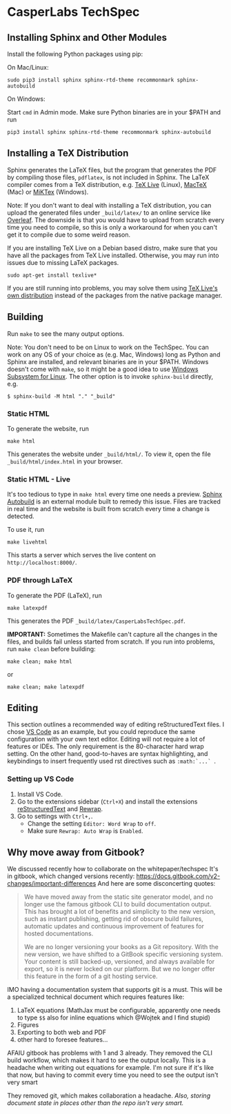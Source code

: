 # CasperLabs TechSpec


## Installing Sphinx and Other Modules

Install the following Python packages using pip:

On Mac/Linux:

```
sudo pip3 install sphinx sphinx-rtd-theme recommonmark sphinx-autobuild
```

On Windows:

Start `cmd` in Admin mode. Make sure Python binaries are in your $PATH and run

```
pip3 install sphinx sphinx-rtd-theme recommonmark sphinx-autobuild
```

## Installing a TeX Distribution

Sphinx generates the LaTeX files, but the program that generates the PDF by
compiling those files, `pdflatex`, is not included in Sphinx. The LaTeX compiler
comes from a TeX distribution, e.g. [TeX Live](https://www.tug.org/texlive/)
(Linux), [MacTeX](https://www.tug.org/mactex/) (Mac) or
[MiKTex](https://miktex.org) (Windows).

Note: If you don't want to deal with installing a TeX distribution, you can
upload the generated files under `_build/latex/` to an online service like
[Overleaf](https://overleaf.com). The downside is that you would have to upload
from scratch every time you need to compile, so this is only a workaround for when you
can't get it to compile due to some weird reason.

If you are installing TeX Live on a Debian based distro, make sure that you have
all the packages from TeX Live installed. Otherwise, you may run into issues due
to missing LaTeX packages.

```
sudo apt-get install texlive*
```

If you are still running into problems, you may solve them using
[TeX Live's own distribution](https://www.tug.org/texlive/acquire-netinstall.html)
instead of the packages from the native package manager.

## Building

Run `make` to see the many output options.

Note: You don't need to be on Linux to work on the TechSpec. You can work on any
OS of your choice as (e.g. Mac, Windows) long as Python and Sphinx are installed, and relevant
binaries are in your $PATH. Windows doesn't come with `make`, so it might be a
good idea to use
[Windows Subsystem for Linux](https://docs.microsoft.com/en-us/windows/wsl/about).
The other option is to invoke `sphinx-build` directly, e.g.

```
$ sphinx-build -M html "." "_build"
```

### Static HTML

To generate the website, run

```
make html
```

This generates the website under `_build/html/`. To view it, open the file
`_build/html/index.html` in your browser.

### Static HTML - Live

It's too tedious to type in `make html` every time one needs a preview.
[Sphinx Autobuild](https://pypi.org/project/sphinx-autobuild/) is an external
module built to remedy this issue. Files are tracked in real time and the
website is built from scratch every time a change is detected.

To use it, run

```
make livehtml
```

This starts a server which serves the live content on `http://localhost:8000/`.


### PDF through LaTeX

To generate the PDF (LaTeX), run

```
make latexpdf
```

This generates the PDF `_build/latex/CasperLabsTechSpec.pdf`.


**IMPORTANT:** Sometimes the Makefile can't capture all the changes in the
files, and builds fail unless started from scratch. If you run into problems,
run `make clean` before building:

```
make clean; make html
```

or

```
make clean; make latexpdf
```

## Editing

This section outlines a recommended way of editing reStructuredText files.
I chose [VS Code](https://code.visualstudio.com) as an example, but you could
reproduce the same configuration with your own text editor. Editing will not
require a lot of features or IDEs. The only requirement is the 80-character hard
wrap setting. On the other hand, good-to-haves are syntax highlighting,
and keybindings to insert frequently used rst directives such as ``:math:`...` ``.


### Setting up VS Code

1. Install VS Code.
2. Go to the extensions sidebar (`Ctrl+X`) and install the extensions
[reStructuredText](https://marketplace.visualstudio.com/items?itemName=lextudio.restructuredtext)
and [Rewrap](https://marketplace.visualstudio.com/items?itemName=stkb.rewrap).
3. Go to settings with `Ctrl+,`.
   - Change the setting `Editor: Word Wrap` to `off`.
   - Make sure `Rewrap: Auto Wrap` is `Enabled`.

## Why move away from Gitbook?

We discussed recently how to collaborate on the whitepaper/techspec
It's in gitbook, which changed versions recently:
https://docs.gitbook.com/v2-changes/important-differences
And here are some disconcerting quotes:

> We have moved away from the static site generator model, and no longer use the
> famous gitbook CLI to build documentation output. This has brought a lot of
> benefits and simplicity to the new version, such as instant publishing,
> getting rid of obscure build failures, automatic updates and continuous
> improvement of features for hosted documentations.
>
> We are no longer versioning your books as a Git repository. With the new
> version, we have shifted to a GitBook specific versioning system. Your content
> is still backed-up, versioned, and always available for export, so it is never
> locked on our platform. But we no longer offer this feature in the form of a
> git hosting service.

IMO having a documentation system that supports git is a must. This will be a
specialized technical document which requires features like:
1. LaTeX equations (MathJax must be configurable, apparently one needs to type
   `$$` also for inline equations which @Wojtek and I find stupid)
2. Figures
3. Exporting to both web and PDF
4. other hard to foresee features...

AFAIU gitbook has problems with 1 and 3 already. They removed the CLI build
workflow, which makes it hard to see the output locally. This is a headache when
writing out equations for example. I'm not sure if it's like that now, but
having to commit every time you need to see the output isn't very smart

They removed git, which makes collaboration a headache. *Also, storing document
state in places other than the repo isn't very smart.*
